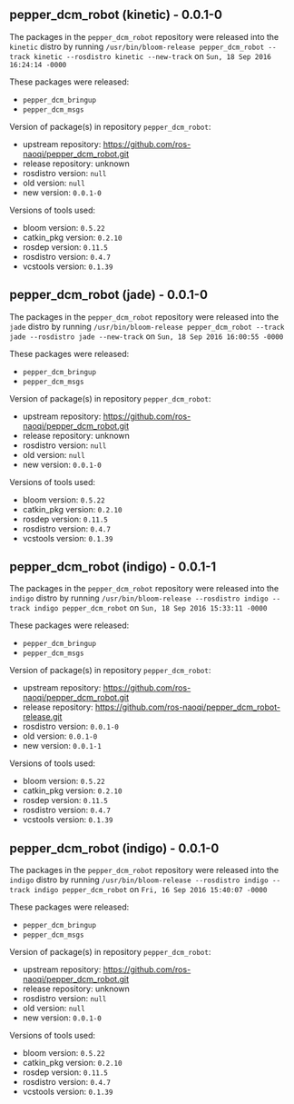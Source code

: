 ## pepper_dcm_robot (kinetic) - 0.0.1-0

The packages in the `pepper_dcm_robot` repository were released into the `kinetic` distro by running `/usr/bin/bloom-release pepper_dcm_robot --track kinetic --rosdistro kinetic --new-track` on `Sun, 18 Sep 2016 16:24:14 -0000`

These packages were released:
- `pepper_dcm_bringup`
- `pepper_dcm_msgs`

Version of package(s) in repository `pepper_dcm_robot`:

- upstream repository: https://github.com/ros-naoqi/pepper_dcm_robot.git
- release repository: unknown
- rosdistro version: `null`
- old version: `null`
- new version: `0.0.1-0`

Versions of tools used:

- bloom version: `0.5.22`
- catkin_pkg version: `0.2.10`
- rosdep version: `0.11.5`
- rosdistro version: `0.4.7`
- vcstools version: `0.1.39`


## pepper_dcm_robot (jade) - 0.0.1-0

The packages in the `pepper_dcm_robot` repository were released into the `jade` distro by running `/usr/bin/bloom-release pepper_dcm_robot --track jade --rosdistro jade --new-track` on `Sun, 18 Sep 2016 16:00:55 -0000`

These packages were released:
- `pepper_dcm_bringup`
- `pepper_dcm_msgs`

Version of package(s) in repository `pepper_dcm_robot`:

- upstream repository: https://github.com/ros-naoqi/pepper_dcm_robot.git
- release repository: unknown
- rosdistro version: `null`
- old version: `null`
- new version: `0.0.1-0`

Versions of tools used:

- bloom version: `0.5.22`
- catkin_pkg version: `0.2.10`
- rosdep version: `0.11.5`
- rosdistro version: `0.4.7`
- vcstools version: `0.1.39`


## pepper_dcm_robot (indigo) - 0.0.1-1

The packages in the `pepper_dcm_robot` repository were released into the `indigo` distro by running `/usr/bin/bloom-release --rosdistro indigo --track indigo pepper_dcm_robot` on `Sun, 18 Sep 2016 15:33:11 -0000`

These packages were released:
- `pepper_dcm_bringup`
- `pepper_dcm_msgs`

Version of package(s) in repository `pepper_dcm_robot`:

- upstream repository: https://github.com/ros-naoqi/pepper_dcm_robot.git
- release repository: https://github.com/ros-naoqi/pepper_dcm_robot-release.git
- rosdistro version: `0.0.1-0`
- old version: `0.0.1-0`
- new version: `0.0.1-1`

Versions of tools used:

- bloom version: `0.5.22`
- catkin_pkg version: `0.2.10`
- rosdep version: `0.11.5`
- rosdistro version: `0.4.7`
- vcstools version: `0.1.39`


## pepper_dcm_robot (indigo) - 0.0.1-0

The packages in the `pepper_dcm_robot` repository were released into the `indigo` distro by running `/usr/bin/bloom-release --rosdistro indigo --track indigo pepper_dcm_robot` on `Fri, 16 Sep 2016 15:40:07 -0000`

These packages were released:
- `pepper_dcm_bringup`
- `pepper_dcm_msgs`

Version of package(s) in repository `pepper_dcm_robot`:

- upstream repository: https://github.com/ros-naoqi/pepper_dcm_robot.git
- release repository: unknown
- rosdistro version: `null`
- old version: `null`
- new version: `0.0.1-0`

Versions of tools used:

- bloom version: `0.5.22`
- catkin_pkg version: `0.2.10`
- rosdep version: `0.11.5`
- rosdistro version: `0.4.7`
- vcstools version: `0.1.39`


